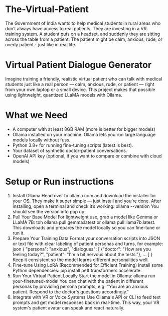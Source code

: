 # The-Virtual-Patient
The Government of India wants to help medical students in rural areas who don’t always have access to real patients. They are investing in a VR training system. A student puts on a headset, and suddenly they are sitting across the table from a patient. The patient might be calm, anxious, rude, or overly patient - just like in real life.
# Virtual Patient Dialogue Generator
Imagine training a friendly, realistic virtual patient who can talk with medical students just like a real person — calm, anxious, rude, or patient — right from your own laptop or a small device. This project makes that possible using lightweight, quantized LLaMA models with Ollama.
# What we  Need
* A computer with at least 8GB RAM (more is better for bigger models)
* Ollama installed on your machine: Ollama lets you run large language models locally without fuss.
* Python 3.8+ for running fine-tuning scripts (latest is best).
* Your dataset of synthetic doctor-patient conversations.
* OpenAI API key (optional, if you want to compare or combine with cloud models)
# Setup or Run instructions
1. Install Ollama
Head over to ollama.com and download the installer for your OS. They make it super simple — just install and you’re done.
After installing, open a terminal and check it’s working:
ollama --version
You should see the version info pop up.
2. Pull Your Base Model
For lightweight use, grab a model like Gemma or LLaMA 7B:
toh ollama pull gemma:latest
 or
ollama pull llama7b:latest.
This downloads and prepares the model locally so you can fine-tune or run it.
3. Prepare Your Training Data
Format your conversation scripts into JSON or text file with clear labeling of patient personas and turns, for example:
json
{
  "persona": "anxious",
  "dialogues": [
    {"doctor": "How are you feeling today?", "patient": "I'm a bit nervous about the tests."},
    ...
  ]
}
Keep it consistent so the model learns different personalities well.
4. Fine-tune Using LoRA (Recommended for Efficient Training)
  Install some Python dependencies:
   pip install peft transformers accelerate.
5. Run Your Virtual Patient Locally
Start the model in Ollama:
ollama run your-finetuned-model
You can chat with the patient in different personas by providing persona prompts, e.g.
"You are an anxious patient. Respond to the doctor's questions accordingly."
6.  Integrate with VR or Voice Systems
Use Ollama's API or CLI to feed text prompts and get model responses back in real-time. This way, your VR system's patient avatar can speak and react naturally.

